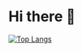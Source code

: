 # Hi there 👋

[![Top Langs](https://github-readme-stats.vercel.app/api/top-langs/?username=notnian&layout=compact)](https://github.com/notnian)
